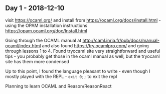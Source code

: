 ## Day 1 - 2018-12-10

visit https://ocaml.org/ and install from https://ocaml.org/docs/install.html - using the OPAM installation instructions https://opam.ocaml.org/doc/Install.html

Going through the OCAML manual at http://caml.inria.fr/pub/docs/manual-ocaml/index.html and also found https://try.ocamlpro.com/ and going through lessons 1 to 4. Found tryocaml site very straightforward and useful tips - you probably get those in the ocaml manual as well, but the tryocaml site has them more condensed

Up to this point, I found the language pleasant to write - even though I mostly played with the REPL - `exit 0;;` to exit the repl

Planning to learn OCAML and Reason/ReasonReact
